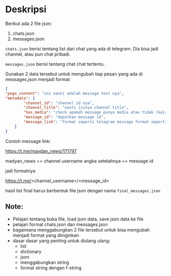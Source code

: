 # Deskripsi

Berikut ada 2 file json:

1. chats.json 
2. messages.json

`chats.json` berisi tentang list dari chat yang ada di telegram. Dia bisa jadi channel, atau pun chat pribadi. 

`messages.json` berisi tentang chat chat tertentu.

Gunakan 2 data tersebut untuk mengubah tiap pesan yang ada di messages.json menjadi format:

```json
{
"page_content": "ini nanti adalah message text nya",
"metadata": {
        "channel_id": "channel id nya",
        "channel_title": "nanti isinya channel title",
        "has_media": "check apakah message punya media atau tidak (kalau media None maka tidak ada media)",
        "message_id": "dapatkan message id",
        "message_link": "format seperti telegram message format seperti contoh dibawah"
    }
}
```


Contoh message link:

https://t.me/maydan_news/171797

madyan_news == channel username
angka setelahnya == message id


jadi formatnya

https://t.me/<channel_username>/<message_id>


hasil list final harus berbentuk file json dengan nama `final_messages.json`


## Note:

- Pelajari tentang buka file, load json data, save json data ke file
- pelajari format chats.json dan messages.json 
- bagaimana menggabungkan 2 file tersebut untuk bisa mengubah menjadi format yang diinginkan
- dasar dasar yang penting untuk diulang ulang:
    - list
    - dictionary
    - json
    - menggabungkan string
    - format string dengan f-string

